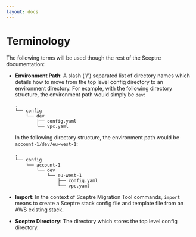 ```yaml
---
layout: docs
---
```


# Terminology

The following terms will be used though the rest of the Sceptre documentation:

- **Environment Path**: A slash ('/') separated list of directory names which details how to move from the top level config directory to an environment directory. For example, with the following directory structure, the environment path would simply be `dev`:

    ```
    .
    └── config
        └── dev
            ├── config.yaml
            └── vpc.yaml
    ```


  In the following directory structure, the environment path would be `account-1/dev/eu-west-1`:

    ```
    .
    └── config
        └── account-1
            └── dev
                └── eu-west-1
                    ├── config.yaml
                    └── vpc.yaml
    ```

- **Import**: In the context of Sceptre Migration Tool commands, `import` means to create a Sceptre stack config file and template file from an AWS existing stack.
- **Sceptre Directory**: The directory which stores the top level config directory.
